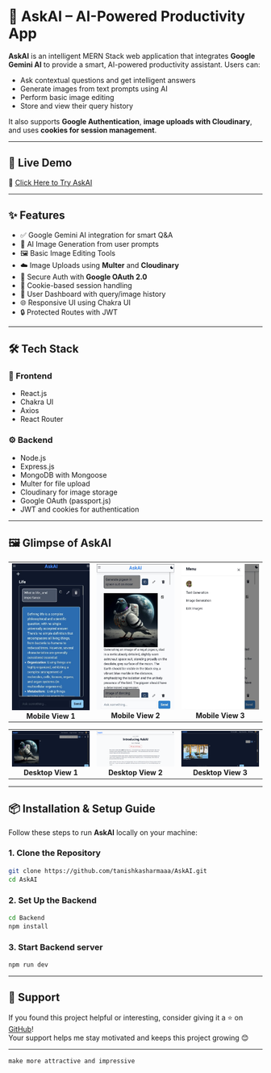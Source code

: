 # 🧠 AskAI – AI-Powered Productivity App

**AskAI** is an intelligent MERN Stack web application that integrates **Google Gemini AI** to provide a smart, AI-powered productivity assistant. Users can:

- Ask contextual questions and get intelligent answers
- Generate images from text prompts using AI
- Perform basic image editing
- Store and view their query history

It also supports **Google Authentication**, **image uploads with Cloudinary**, and uses **cookies for session management**.

---

## 🚀 Live Demo

🔗 [Click Here to Try AskAI](https://ask-ai-mu-nine.vercel.app)

---

## ✨ Features

- ✅ Google Gemini AI integration for smart Q&A  
- 🎨 AI Image Generation from user prompts  
- 🖼️ Basic Image Editing Tools  
- ☁️ Image Uploads using **Multer** and **Cloudinary**  
- 🔐 Secure Auth with **Google OAuth 2.0**  
- 🍪 Cookie-based session handling  
- 👥 User Dashboard with query/image history  
- 🌐 Responsive UI using Chakra UI  
- 🔒 Protected Routes with JWT  

---

## 🛠️ Tech Stack

### 🔧 Frontend
- React.js  
- Chakra UI  
- Axios  
- React Router  

### ⚙️ Backend
- Node.js  
- Express.js  
- MongoDB with Mongoose  
- Multer for file upload  
- Cloudinary for image storage  
- Google OAuth (passport.js)  
- JWT and cookies for authentication  

---

## 🖼️ Glimpse of AskAI

<table>
  <tr>
    <td align="center">
      <img src="https://raw.githubusercontent.com/tanishkasharmaaa/AskAI/master/images/mobile1.jpg" width="250"/>
      <br/>
      <b>Mobile View 1</b>
    </td>
    <td align="center">
      <img src="https://raw.githubusercontent.com/tanishkasharmaaa/AskAI/master/images/mobile3.jpg" width="250"/>
      <br/>
      <b>Mobile View 2</b>
    </td>
     <td align="center">
      <img src="https://raw.githubusercontent.com/tanishkasharmaaa/AskAI/master/images/mobile4.jpg" width="250"/>
      <br/>
      <b>Mobile View 3</b>
    </td>
  </tr>
</table>

<table>
  <tr>
    <td align="center">
      <img src="https://raw.githubusercontent.com/tanishkasharmaaa/AskAI/master/images/Screenshot%202025-07-09%20120118.png" width="250"/>
      <br/>
      <b>Desktop View 1</b>
    </td>
    <td align="center">
      <img src="https://raw.githubusercontent.com/tanishkasharmaaa/AskAI/master/images/Screenshot%202025-07-09%20115917.png" width="250"/>
      <br/>
      <b>Desktop View 2</b>
    </td>
     <td align="center">
      <img src="https://raw.githubusercontent.com/tanishkasharmaaa/AskAI/master/images/Screenshot%202025-07-09%20120237.png" width="250"/>
      <br/>
      <b>Desktop View 3</b>
    </td>
  </tr>
</table>

---

## 📦 Installation & Setup Guide

Follow these steps to run **AskAI** locally on your machine:

### 1. **Clone the Repository**

```bash
git clone https://github.com/tanishkasharmaaa/AskAI.git
cd AskAI
```
### 2. **Set Up the Backend**

```bash
cd Backend
npm install

```

### 3. **Start Backend server**

```bash
npm run dev
```
---

## 🌟 Support

If you found this project helpful or interesting, consider giving it a ⭐ on [GitHub](https://github.com/tanishkasharmaaa/AskAI)!  
Your support helps me stay motivated and keeps this project growing 😊

---
    make more attractive and impressive